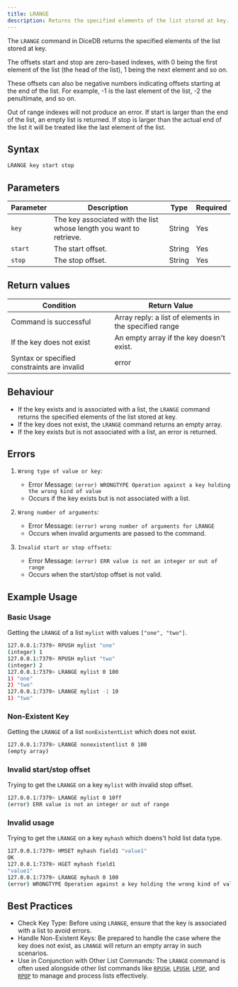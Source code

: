 ```yaml
---
title: LRANGE
description: Returns the specified elements of the list stored at key.
---
```


The `LRANGE` command in DiceDB returns the specified elements of the list stored at key.

The offsets start and stop are zero-based indexes, with 0 being the first element of the list (the head of the list), 1 being the next element and so on.

These offsets can also be negative numbers indicating offsets starting at the end of the list.
For example, -1 is the last element of the list, -2 the penultimate, and so on.

Out of range indexes will not produce an error. If start is larger than the end of the list, an empty list is returned.
If stop is larger than the actual end of the list it will be treated like the last element of the list.

## Syntax

```bash
LRANGE key start stop
```

## Parameters

| Parameter | Description                                                         | Type   | Required |
| --------- | ------------------------------------------------------------------- | ------ | -------- |
| `key`     | The key associated with the list whose length you want to retrieve. | String | Yes      |
| `start`   | The start offset.                                                   | String | Yes      |
| `stop`    | The stop offset.                                                    | String | Yes      |

## Return values

| Condition                                   | Return Value                                           |
| ------------------------------------------- | ------------------------------------------------------ |
| Command is successful                       | Array reply: a list of elements in the specified range |
| If the key does not exist                   | An empty array if the key doesn't exist.               |
| Syntax or specified constraints are invalid | error                                                  |

## Behaviour

- If the key exists and is associated with a list, the `LRANGE` command returns the specified elements of the list stored at key.
- If the key does not exist, the `LRANGE` command returns an empty array.
- If the key exists but is not associated with a list, an error is returned.

## Errors

1. `Wrong type of value or key`:

   - Error Message: `(error) WRONGTYPE Operation against a key holding the wrong kind of value`
   - Occurs if the key exists but is not associated with a list.

2. `Wrong number of arguments`:

   - Error Message: `(error) wrong number of arguments for LRANGE`
   - Occurs when invalid arguments are passed to the command.

3. `Invalid start or stop offsets`:

   - Error Message: `(error) ERR value is not an integer or out of range`
   - Occurs when the start/stop offset is not valid.

## Example Usage

### Basic Usage

Getting the `LRANGE` of a list `mylist` with values `["one", "two"]`.

```bash
127.0.0.1:7379> RPUSH mylist "one"
(integer) 1
127.0.0.1:7379> RPUSH mylist "two"
(integer) 2
127.0.0.1:7379> LRANGE mylist 0 100
1) "one"
2) "two"
127.0.0.1:7379> LRANGE mylist -1 10
1) "two"
```

### Non-Existent Key

Getting the `LRANGE` of a list `nonExistentList` which does not exist.

```bash
127.0.0.1:7379> LRANGE nonexistentlist 0 100
(empty array)
```

### Invalid start/stop offset

Trying to get the `LRANGE` on a key `mylist` with invalid stop offset.

```bash
127.0.0.1:7379> LRANGE mylist 0 10ff
(error) ERR value is not an integer or out of range
```

### Invalid usage

Trying to get the `LRANGE` on a key `myhash` which doens't hold list data type.

```bash
127.0.0.1:7379> HMSET myhash field1 "value1"
OK
127.0.0.1:7379> HGET myhash field1
"value1"
127.0.0.1:7379> LRANGE myhash 0 100
(error) WRONGTYPE Operation against a key holding the wrong kind of value
```

## Best Practices

- Check Key Type: Before using `LRANGE`, ensure that the key is associated with a list to avoid errors.
- Handle Non-Existent Keys: Be prepared to handle the case where the key does not exist, as `LRANGE` will return an empty array in such scenarios.
- Use in Conjunction with Other List Commands: The `LRANGE` command is often used alongside other list commands like [`RPUSH`](/commands/rpush), [`LPUSH`](/commands/lpush), [`LPOP`](/commands/lpop), and [`RPOP`](/commands/rpop) to manage and process lists effectively.
